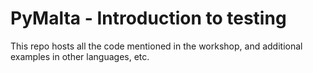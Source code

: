 # PyMalta - Introduction to testing

This repo hosts all the code mentioned in the workshop, and additional examples in other languages, etc.
